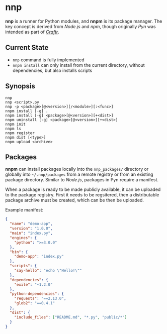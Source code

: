 # nnp

**nnp** is a runner for Python modules, and **nnpm** is its package manager.
The key concept is derived from *Node.js* and *npm*, though originally *Pyn*
was intended as part of *[Craftr]*.

  [Craftr]: https://craftr.net

## Current State

- `nnp` command is fully implemented
- `nnpm install` can only install from the current directory, without
  dependencies, but also installs scripts

## Synopsis

    nnp
    nnp <script>.py
    nnp -p <package>[@<version>][/<module>][:<func>]
    nnpm install [-g] .
    nnpm install [-g] <package>[@<version>][+<dist>]
    nnpm uninstall [-g] <package>[@<version>][+<dist>]
    nnpm init
    nnpm ls
    nnpm register
    nnpm dist [<type>]
    nnpm upload <archive>

## Packages

**nnpm** can install packages locally into the `nnp_packages/` directory or
globally into `~/.nnp/packages` from a remote registry or from an existing
package directory. Similar to *Node.js*, packages in Pyn require a manifest.

When a package is ready to be made publicly available, it can be uploaded to
the package registry. First it needs to be regsitered, then a distributable
package archive must be created, which can be then be uploaded.

Example manifest:

```json
{
  "name": "demo-app",
  "version": "1.0.0",
  "main": "index.py",
  "engines": {
    "python": ">=3.0.0"
  },
  "bin": {
    "demo-app": "index.py"
  },
  "scripts": {
    "say-hello": "echo \"Hello!\""
  },
  "dependencies": {
    "exile": "~1.2.0"
  },
  "python-dependencies": {
    "requests": "==2.13.0",
    "glob2": "==0.4.1"
  },
  "dist": {
    "include_files": ["README.md", "*.py", "public/*"]
  }
}
```
